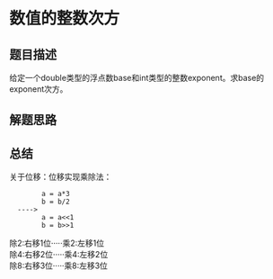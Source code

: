 # 数值的整数次方
## 题目描述
给定一个double类型的浮点数base和int类型的整数exponent。求base的exponent次方。
## 解题思路
### 



## 总结
关于位移：位移实现乘除法：  
```
        a = a*3
        b = b/2
  ---->
        a = a<<1
        b = b>>1
```
除2:右移1位·····乘2:左移1位  
除4:右移2位·····乘4:左移2位  
除8:右移3位·····乘8:左移3位  
